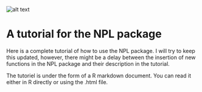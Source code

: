 ![alt text](https://alumniunige.ch/wp-content/uploads/2017/12/UNIGE-logo-site-ALUMNI-unige-4.jpg "Logo Title Text 1")
# A tutorial for the NPL package

Here is a complete tutorial of how to use the NPL package. I will try to keep this updated, however, there might be a delay between the insertion of new functions in the NPL package and their description in the tutorial.

The tutoriel is under the form of a R markdown document. You can read it either in R directly or using the .html file.
